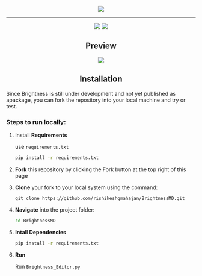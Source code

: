 
<p align='center'><img src="https://github.com/user-attachments/assets/6348622a-71a5-4203-9b18-860f8980647c" /></p>

<hr>

<p align='center'><img src="https://img.shields.io/badge/Python-3776AB?style=flat-square&logo=python&logoColor=white" />         <img src="https://img.shields.io/badge/JSON-F5DE19?style=flat-square&logo=json&logoColor=black" /></p>

<h2 align='center'>Preview</h2>

<p align='center'><img src="https://github.com/user-attachments/assets/6cb9157a-991d-419e-8cf9-e8fd5c520f0a" /></p>

<h2 align='center'>Installation</h2>
Since Brightness is still under development and not yet published as apackage, you can fork the repository  into your local machine and try or test.
<h3>Steps to run locally:</h3>

1. Install **Requirements**
   
   use `requirements.txt`
   ```bash
   pip install -r requirements.txt
   ```

3. **Fork** this repository by clicking the Fork button at the top right of this page

4. **Clone** your fork to your local system using the command:
   ```git
   git clone https://github.com/rishikeshgmahajan/BrightnessMD.git
   ```
5. **Navigate** into the project folder:
   ```bash
   cd BrightnessMD
   ```
6. **Intall Dependencies**
   ```bash
   pip install -r requirements.txt
   ```
7. **Run**
   
   Run `Brightness_Editor.py`





